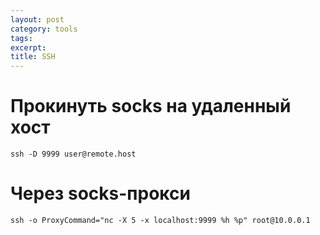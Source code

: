 ```yaml
---
layout: post
category: tools
tags: 
excerpt: 
title: SSH
---
```


# Прокинуть socks на удаленный хост
`ssh -D 9999 user@remote.host`


# Через socks-прокси

`ssh -o ProxyCommand="nc -X 5 -x localhost:9999 %h %p" root@10.0.0.1`

